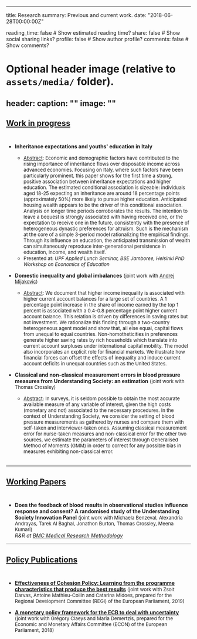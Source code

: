 ---
title: Research
summary: Previous and current work.
date: "2018-06-28T00:00:00Z"

reading_time: false  # Show estimated reading time?
share: false  # Show social sharing links?
profile: false  # Show author profile?
comments: false  # Show comments?

# Optional header image (relative to `assets/media/` folder).
header:
  caption: ""
  image: ""
----------------
## <ins>Work in progress</ins><br/><br/>
- **Inheritance expectations and youths' education in Italy** 
  - <font size="-1"> <ins>Abstract</ins>: Economic and demographic factors have contributed to the rising importance of inheritance flows over disposable income across advanced economies. Focusing on Italy, where such factors have been particularly prominent, this paper shows for the first time a strong, positive association between inheritance expectations and higher education. The estimated conditional association is sizeable: individuals aged 18-25 expecting an inheritance are around 18 percentage points (approximately 50%) more likely to pursue higher education. Anticipated housing wealth appears to be the driver of this conditional association. Analysis on longer time periods corroborates the results. The intention to leave a bequest is strongly associated with having received one, or the expectation to receive one in the future, consistently with the presence of heterogeneous dynastic preferences for altruism. Such is the mechanism at the core of a simple 3-period model rationalizing the empirical findings. Through its influence on education, the anticipated transmission of wealth can simultaneously reproduce inter-generational persistence in education, income, and wealth itself. 
  - Presented at: *UPF Applied Lunch Seminar, BSE Jamboree, Helsinki PhD Workshop on Economics of Education*</font>


- **Domestic inequality and global imbalances** <font size="-1">  (joint work with [Andrej Mijakovic](https://andrejmijakovic.github.io)) 
  - <ins>Abstract</ins>: We document that higher income inequality is associated with higher current account balances for a large set of countries. A 1 percentage point increase in the share of income earned by the top 1 percent is associated with a 0.4-0.8 percentage point higher current account balance. This relation is driven by differences in saving rates but not investment. We rationalize this finding through a two-country heterogeneous agent model and show that, all else equal, capital flows from unequal to equal countries. Non-homotheticities in preferences generate higher saving rates by rich households which translate into current account surpluses under international capital mobility. The model also incorporates an explicit role for financial markets. We illustrate how financial forces can offset the effects of inequality and induce current account deficits in unequal countries such as the United States. </font>


- **Classical and non-classical measurement errors in blood pressure measures from Understanding Society: an estimation** <font size="-1">  (joint work with Thomas Crossley) 
  - <ins>Abstract</ins>: In surveys, it is seldom possible to obtain the most accurate available measure of any variable of interest, given the high costs (monetary and not) associated to the necessary procedures. In the context of Understanding Society, we consider the setting of blood pressure measurements as gathered by nurses and compare them with self-taken and interviewer-taken ones. Assuming classical measurement error for nurse-taken measures and non-classical error for the other two sources, we estimate the parameters of interest through Generalised Method of Moments (GMM) in order to correct for any possible bias in measures exhibiting non-classical error.</font> <br/><br/>
----------------

## <ins>Working Papers</ins><br/><br/>
- **Does the feedback of blood results in observational studies influence response and consent? A randomised study of the Understanding Society Innovation Panel** <font size="-1"> (joint work with Michaela Benzeval, Alexandria Andrayas, Tarek Al Baghal, Jonathon Burton, Thomas Crossley, Meena Kumari) </font> \
*R&R at [BMC Medical Research Methodology](https://bmcmedresmethodol.biomedcentral.com/)* 

-------------

## <ins>Policy Publications</ins><br/><br/>
- [**Effectiveness of Cohesion Policy: Learning from the programme characteristics that produce the best results**](https://www.bruegel.org/2019/06/effectiveness-of-cohesion-policy-learning-from-the-project-characteristics-that-produce-the-best-results-2/) <font size="-1"> (joint work with Zsolt Darvas, Antoine Mathieu-Collin and Catarina Midoes, prepared for the Regional Development Committee (REGI) of the European Parliament, 2019) </font>

- [**A monetary policy framework for the ECB to deal with uncertainty**](https://www.bruegel.org/2018/11/a-monetary-policy-framework-for-the-european-central-bank-to-deal-with-uncertainty/) <font size="-1"> (joint work with Grégory Claeys and Maria Demertzis, prepared for the Economic and Monetary Affairs Committee (ECON) of the European Parliament, 2018) </font>

